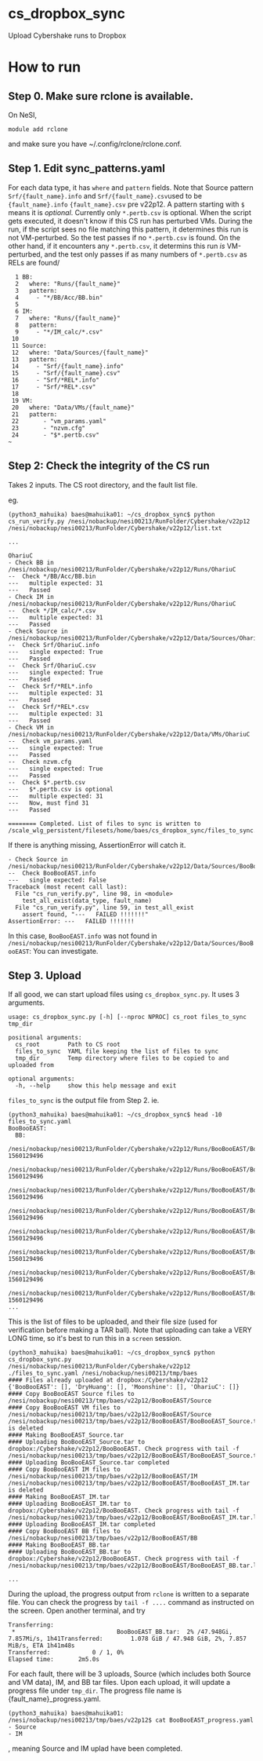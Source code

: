 # cs_dropbox_sync
Upload Cybershake runs to Dropbox

# How to run

## Step 0. Make sure rclone is available.

On NeSI,
```
module add rclone
```
and make sure you have ~/.config/rclone/rclone.conf.


## Step 1. Edit sync_patterns.yaml

For each data type, it has `where` and `pattern` fields. 
Note that Source pattern `Srf/{fault_name}.info` and `Srf/{fault_name}.csv`used to be `{fault_name}.info` `{fault_name}.csv` pre v22p12.
A pattern starting with `$` means it is *optional*. Currently only `*.pertb.csv` is optional.
When the script gets executed, it doesn't know if this CS run has perturbed VMs. 
During the run, if the script sees no file matching this pattern, it determines this run is not VM-perturbed. So the test passes if no `*.pertb.csv` is found.
On the other hand, if it encounters any `*.pertb.csv`, it determins this run *is* VM-perturbed, and the test only passes if as many numbers of `*.pertb.csv` as RELs are found/


```
  1 BB:
  2   where: "Runs/{fault_name}"
  3   pattern:
  4     - "*/BB/Acc/BB.bin"
  5 
  6 IM:
  7   where: "Runs/{fault_name}"
  8   pattern:
  9     - "*/IM_calc/*.csv"
 10 
 11 Source:
 12   where: "Data/Sources/{fault_name}"
 13   pattern:
 14     - "Srf/{fault_name}.info"
 15     - "Srf/{fault_name}.csv"
 16     - "Srf/*REL*.info"
 17     - "Srf/*REL*.csv"
 18 
 19 VM:
 20   where: "Data/VMs/{fault_name}"
 21   pattern:
 22       - "vm_params.yaml"
 23       - "nzvm.cfg"
 24       - "$*.pertb.csv"
~                                

```

## Step 2: Check the integrity of the CS run

Takes 2 inputs. The CS root directory, and the fault list file.

eg. 
```
(python3_mahuika) baes@mahuika01: ~/cs_dropbox_sync$ python cs_run_verify.py /nesi/nobackup/nesi00213/RunFolder/Cybershake/v22p12 /nesi/nobackup/nesi00213/RunFolder/Cybershake/v22p12/list.txt 

...

OhariuC
- Check BB in /nesi/nobackup/nesi00213/RunFolder/Cybershake/v22p12/Runs/OhariuC
--  Check */BB/Acc/BB.bin
---   multiple expected: 31
---   Passed
- Check IM in /nesi/nobackup/nesi00213/RunFolder/Cybershake/v22p12/Runs/OhariuC
--  Check */IM_calc/*.csv
---   multiple expected: 31
---   Passed
- Check Source in /nesi/nobackup/nesi00213/RunFolder/Cybershake/v22p12/Data/Sources/OhariuC
--  Check Srf/OhariuC.info
---   single expected: True
---   Passed
--  Check Srf/OhariuC.csv
---   single expected: True
---   Passed
--  Check Srf/*REL*.info
---   multiple expected: 31
---   Passed
--  Check Srf/*REL*.csv
---   multiple expected: 31
---   Passed
- Check VM in /nesi/nobackup/nesi00213/RunFolder/Cybershake/v22p12/Data/VMs/OhariuC
--  Check vm_params.yaml
---   single expected: True
---   Passed
--  Check nzvm.cfg
---   single expected: True
---   Passed
--  Check $*.pertb.csv
---   $*.pertb.csv is optional
---   multiple expected: 31
---   Now, must find 31
---   Passed

======== Completed. List of files to sync is written to /scale_wlg_persistent/filesets/home/baes/cs_dropbox_sync/files_to_sync.yaml

```
If there is anything missing, AssertionError will catch it.
```
- Check Source in /nesi/nobackup/nesi00213/RunFolder/Cybershake/v22p12/Data/Sources/BooBooEAST
--  Check BooBooEAST.info
---   single expected: False
Traceback (most recent call last):
  File "cs_run_verify.py", line 98, in <module>
    test_all_exist(data_type, fault_name)
  File "cs_run_verify.py", line 59, in test_all_exist
    assert found, "---   FAILED !!!!!!!"
AssertionError: ---   FAILED !!!!!!!

```
In this case, `BooBooEAST.info` was not found in `/nesi/nobackup/nesi00213/RunFolder/Cybershake/v22p12/Data/Sources/BooBooEAST`: You can investigate.

## Step 3. Upload

If all good, we can start upload files using `cs_dropbox_sync.py`. It uses 3 arguments. 
```
usage: cs_dropbox_sync.py [-h] [--nproc NPROC] cs_root files_to_sync tmp_dir

positional arguments:
  cs_root        Path to CS root
  files_to_sync  YAML file keeping the list of files to sync
  tmp_dir        Temp directory where files to be copied to and uploaded from

optional arguments:
  -h, --help     show this help message and exit
```
`files_to_sync` is the output file from Step 2. ie. 

```
(python3_mahuika) baes@mahuika01: ~/cs_dropbox_sync$ head -10 files_to_sync.yaml 
BooBooEAST:
  BB:
    /nesi/nobackup/nesi00213/RunFolder/Cybershake/v22p12/Runs/BooBooEAST/BooBooEAST_REL01/BB/Acc/BB.bin: 1560129496
    /nesi/nobackup/nesi00213/RunFolder/Cybershake/v22p12/Runs/BooBooEAST/BooBooEAST_REL02/BB/Acc/BB.bin: 1560129496
    /nesi/nobackup/nesi00213/RunFolder/Cybershake/v22p12/Runs/BooBooEAST/BooBooEAST_REL03/BB/Acc/BB.bin: 1560129496
    /nesi/nobackup/nesi00213/RunFolder/Cybershake/v22p12/Runs/BooBooEAST/BooBooEAST_REL04/BB/Acc/BB.bin: 1560129496
    /nesi/nobackup/nesi00213/RunFolder/Cybershake/v22p12/Runs/BooBooEAST/BooBooEAST_REL05/BB/Acc/BB.bin: 1560129496
    /nesi/nobackup/nesi00213/RunFolder/Cybershake/v22p12/Runs/BooBooEAST/BooBooEAST_REL06/BB/Acc/BB.bin: 1560129496
    /nesi/nobackup/nesi00213/RunFolder/Cybershake/v22p12/Runs/BooBooEAST/BooBooEAST_REL07/BB/Acc/BB.bin: 1560129496
    /nesi/nobackup/nesi00213/RunFolder/Cybershake/v22p12/Runs/BooBooEAST/BooBooEAST_REL08/BB/Acc/BB.bin: 1560129496
...
```
This is the list of files to be uploaded, and their file size (used for verification before making a TAR ball).
Note that uploading can take a VERY LONG time, so it's best to run this in a `screen` session.

```
(python3_mahuika) baes@mahuika01: ~/cs_dropbox_sync$ python cs_dropbox_sync.py /nesi/nobackup/nesi00213/RunFolder/Cybershake/v22p12 ./files_to_sync.yaml /nesi/nobackup/nesi00213/tmp/baes
#### Files already uploaded at dropbox:/Cybershake/v22p12
{'BooBooEAST': [], 'DryHuang': [], 'Moonshine': [], 'OhariuC': []}
#### Copy BooBooEAST Source files to /nesi/nobackup/nesi00213/tmp/baes/v22p12/BooBooEAST/Source
#### Copy BooBooEAST VM files to /nesi/nobackup/nesi00213/tmp/baes/v22p12/BooBooEAST/Source
/nesi/nobackup/nesi00213/tmp/baes/v22p12/BooBooEAST/BooBooEAST_Source.tar is deleted
#### Making BooBooEAST_Source.tar
#### Uploading BooBooEAST_Source.tar to dropbox:/Cybershake/v22p12/BooBooEAST. Check progress with tail -f /nesi/nobackup/nesi00213/tmp/baes/v22p12/BooBooEAST/BooBooEAST_Source.tar.log
#### Uploading BooBooEAST_Source.tar completed
#### Copy BooBooEAST IM files to /nesi/nobackup/nesi00213/tmp/baes/v22p12/BooBooEAST/IM
/nesi/nobackup/nesi00213/tmp/baes/v22p12/BooBooEAST/BooBooEAST_IM.tar is deleted
#### Making BooBooEAST_IM.tar
#### Uploading BooBooEAST_IM.tar to dropbox:/Cybershake/v22p12/BooBooEAST. Check progress with tail -f /nesi/nobackup/nesi00213/tmp/baes/v22p12/BooBooEAST/BooBooEAST_IM.tar.log
#### Uploading BooBooEAST_IM.tar completed
#### Copy BooBooEAST BB files to /nesi/nobackup/nesi00213/tmp/baes/v22p12/BooBooEAST/BB
#### Making BooBooEAST_BB.tar
#### Uploading BooBooEAST_BB.tar to dropbox:/Cybershake/v22p12/BooBooEAST. Check progress with tail -f /nesi/nobackup/nesi00213/tmp/baes/v22p12/BooBooEAST/BooBooEAST_BB.tar.log

...

```
During the upload, the progress output from `rclone` is written to a separate file. You can check the progress by `tail -f ....` command as instructed on the screen.
Open another terminal, and try

```
Transferring:
 *                             BooBooEAST_BB.tar:  2% /47.948Gi, 7.857Mi/s, 1h41Transferred:   	    1.078 GiB / 47.948 GiB, 2%, 7.857 MiB/s, ETA 1h41m48s
Transferred:            0 / 1, 0%
Elapsed time:       2m5.0s

```

For each fault, there will be 3 uploads, Source (which includes both Source and VM data), IM, and BB tar files. 
Upon each upload, it will update a progress file under `tmp_dir`. The progress file name is {fault_name}_progress.yaml.

```
(python3_mahuika) baes@mahuika01: /nesi/nobackup/nesi00213/tmp/baes/v22p12$ cat BooBooEAST_progress.yaml
- Source
- IM

```
, meaning Source and IM uplad have been completed.




